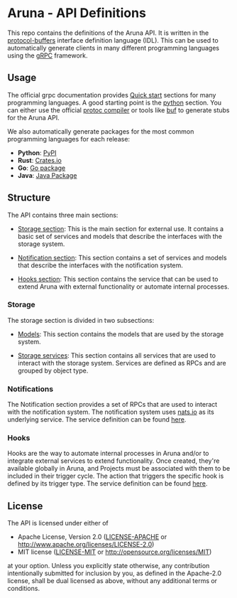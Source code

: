 # Aruna - API Definitions

This repo contains the definitions of the Aruna API. It is written in the [protocol-buffers](https://developers.google.com/protocol-buffers) interface definition language (IDL). This can be used to automatically generate clients in many different programming languages using the [gRPC](https://grpc.io/docs/what-is-grpc/introduction/) framework. 


## Usage

The official grpc documentation provides [Quick start](https://grpc.io/docs/languages/) sections for many programming languages. A good starting point is the [python](https://grpc.io/docs/languages/python/quickstart/#generate-grpc-code) section. You can either use the official [protoc compiler](https://grpc.io/docs/protoc-installation/) or tools like [buf](https://buf.build/) to generate stubs for the Aruna API.

We also automatically generate packages for the most common programming languages for each release:
- **Python**: [PyPI](https://pypi.org/project/Aruna-Python-API/) 
- **Rust**: [Crates.io](https://crates.io/crates/aruna-rust-api)
- **Go**: [Go package](https://github.com/ArunaStorage/go-api/releases/)
- **Java**: [Java Package](https://github.com/ArunaStorage/java-api/packages)


## Structure

The API contains three main sections:

- [Storage section](#storage): This is the main section for external use. It contains a basic set of services and models that describe the interfaces with the storage system.

- [Notification section](#notifications): This section contains a set of services and models that describe the interfaces with the notification system.

- [Hooks section](#hooks): This section contains the service that can be used to extend Aruna with external functionality or automate internal processes.


### Storage

The storage section is divided in two subsections:

- [Models](aruna/api/storage/models/v2/): This section contains the models that are used by the storage system. 

- [Storage services](aruna/api/storage/services/v2/): This section contains all services that are used to interact with the storage system. Services are defined as RPCs and are grouped by object type.


### Notifications

The Notification section provides a set of RPCs that are used to interact with the notification system. The notification system uses [nats.io](https://nats.io/) as its underlying service. The service definition can be found [here](aruna/api/notification/services/v2/notification_service.proto).


### Hooks

Hooks are the way to automate internal processes in Aruna and/or to integrate external services to extend functionality. Once created, they're available globally in Aruna, and Projects must be associated with them to be included in their trigger cycle. The action that triggers the specific hook is defined by its trigger type. The service definition can be found [here](aruna/api/hooks/services/v2/hooks_service.proto).


## License

The API is licensed under either of

 * Apache License, Version 2.0 ([LICENSE-APACHE](LICENSE-APACHE) or http://www.apache.org/licenses/LICENSE-2.0)
 * MIT license ([LICENSE-MIT](LICENSE-MIT) or http://opensource.org/licenses/MIT)

at your option. Unless you explicitly state otherwise, any contribution intentionally submitted for inclusion by you, as defined in the Apache-2.0 license, shall be dual licensed as above, without any additional terms or conditions. 
